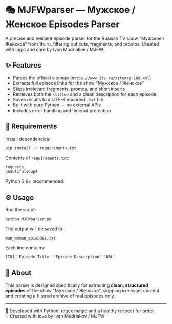 # 🎭 MJFWparser — Мужское / Женское Episodes Parser

A precise and resilient episode parser for the Russian TV show “Мужское / Женское” from 1tv.ru, filtering out cuts, fragments, and promos. Created with logic and care by Ivan Mudriakov / MJFW.

## ✨ Features

- Parses the official sitemap (`https://www.1tv.ru/sitemap-160.xml`)
- Extracts full episode links for the show “Мужское / Женское”
- Skips irrelevant fragments, promos, and short inserts
- Retrieves both the `<title>` and a clean description for each episode
- Saves results to a UTF-8 encoded `.txt` file
- Built with pure Python — no external APIs
- Includes error handling and timeout protection

## 🧩 Requirements

Install dependencies:

```bash
pip install -r requirements.txt
```

Contents of `requirements.txt`:
```
requests
beautifulsoup4
```

Python 3.9+ recommended.

## ⚙️ Usage

Run the script:

```bash
python MJFWparser.py
```

The output will be saved to:

```
man_woman_episodes.txt
```

Each line contains:
```
[ID] 'Episode Title' 'Episode Description' 'URL'
```

## 🧠 About

This parser is designed specifically for extracting **clean, structured episodes** of the show "Мужское / Женское", skipping irrelevant content and creating a filtered archive of real episodes only.

---

🔧 Developed with Python, regex magic and a healthy respect for order.  
💡 Created with love by Ivan Mudriakov / MJFW
